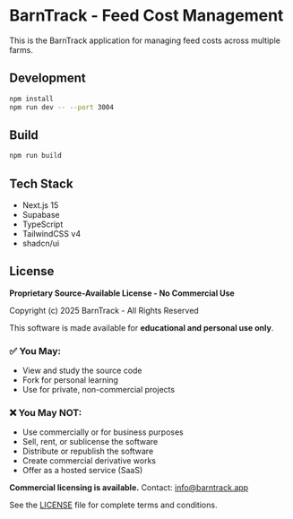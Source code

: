 # BarnTrack - Feed Cost Management

This is the BarnTrack application for managing feed costs across multiple farms.

## Development

```bash
npm install
npm run dev -- --port 3004
```

## Build

```bash
npm run build
```

## Tech Stack

- Next.js 15
- Supabase
- TypeScript
- TailwindCSS v4
- shadcn/ui

## License

**Proprietary Source-Available License - No Commercial Use**

Copyright (c) 2025 BarnTrack - All Rights Reserved

This software is made available for **educational and personal use only**.

### ✅ You May:
- View and study the source code
- Fork for personal learning
- Use for private, non-commercial projects

### ❌ You May NOT:
- Use commercially or for business purposes
- Sell, rent, or sublicense the software
- Distribute or republish the software
- Create commercial derivative works
- Offer as a hosted service (SaaS)

**Commercial licensing is available.** Contact: info@barntrack.app

See the [LICENSE](LICENSE) file for complete terms and conditions.
